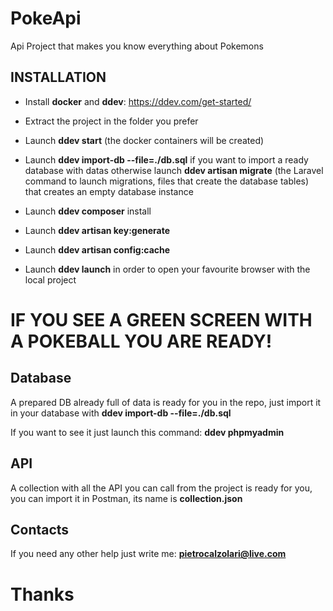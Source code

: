 # PokeApi

Api Project that makes you know everything about Pokemons

## INSTALLATION

- Install **docker** and **ddev**: <https://ddev.com/get-started/>

- Extract the project in the folder you prefer

- Launch **ddev start** (the docker containers will be created)

- Launch **ddev import-db --file=./db.sql** if you want to import a ready database with datas otherwise launch **ddev artisan migrate** (the Laravel command to launch migrations, files that create the database tables) that creates an empty database instance
- Launch **ddev composer** install
- Launch **ddev artisan key:generate**
- Launch **ddev artisan config:cache**
- Launch **ddev launch** in order to open your favourite browser with the
local project

# IF YOU SEE A GREEN SCREEN WITH A POKEBALL YOU ARE READY!

## Database
A prepared DB already full of data is ready for you in the repo, just import it in your database with
**ddev import-db --file=./db.sql**

If you want to see it just launch this command:
**ddev phpmyadmin**

## API
A collection with all the API you can call from the project is ready for you, you can import it in Postman, its name is **collection.json**

## Contacts
If you need any other help just write me:
**pietrocalzolari@live.com**

# Thanks
